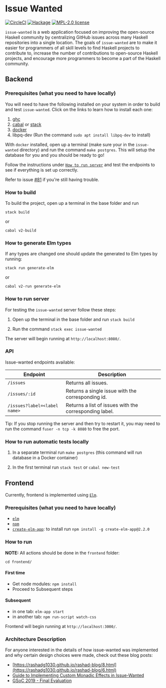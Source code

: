 # Issue Wanted

[![CircleCI](https://circleci.com/gh/kowainik/issue-wanted.svg?style=svg)](https://circleci.com/gh/kowainik/issue-wanted)
[![Hackage](https://img.shields.io/hackage/v/issue-wanted.svg?logo=haskell)](https://hackage.haskell.org/package/issue-wanted)
[![MPL-2.0 license](https://img.shields.io/badge/license-MPL--2.0-blue.svg)](https://github.com/kowainik/issue-wanted/blob/master/LICENSE)

`issue-wanted` is a web application focused on improving the open-source Haskell
community by centralizing GitHub issues across many Haskell repositories into a
single location. The goals of `issue-wanted` are to make it easier for
programmers of all skill levels to find Haskell projects to contribute to,
increase the number of contributions to open-source Haskell projects, and
encourage more programmers to become a part of the Haskell community.


## Backend

### Prerequisites (what you need to have locally)

You will need to have the following installed on your system in order to build and test `issue-wanted`. Click on the links to learn how to install each one:

1. [ghc](https://www.haskell.org/ghcup/)
2. [cabal](https://www.haskell.org/cabal/) or [stack](https://docs.haskellstack.org/en/stable/README/)
3. [docker](https://docs.docker.com/v17.12/install/)
4. libpq-dev (Run the command `sudo apt install libpq-dev` to install)

With `docker` installed, open up a terminal (make sure your in the `issue-wanted` directory) and run the command `make postgres`. This will setup the database for you and you should be ready to go!

Follow the instructions under [`How to run server`](https://github.com/kowainik/issue-wanted/tree/rashadg1030/81-Document-Postgres-setup#how-to-run-server) and test the endpoints to see if everything is set up correctly.

Refer to issue [#81](https://github.com/kowainik/issue-wanted/issues/81) if you're still having trouble.

### How to build

To build the project, open up a terminal in the base folder and run

```shell
stack build
```

or

```shell
cabal v2-build
```

### How to generate Elm types

If any types are changed one should update the generated to Elm types by running:

```shell
stack run generate-elm
```

or

```shell
cabal v2-run generate-elm
```

### How to run server

For testing the `issue-wanted` server follow these steps:

1. Open up the terminal in the base folder and run `stack build`

2. Run the command `stack exec issue-wanted`

The server will begin running at `http://localhost:8080/`.

### API

Issue-wanted endpoints available:

| Endpoint                     | Description |
|------------------------------|-------------|
| `/issues`                    | Returns all issues. |
| `/issues/:id`                | Returns a single issue with the corresponding id. |
| `/issues?label=<label name>` | Returns a list of issues with the corresponding label. |

Tip: If you stop running the server and then try to restart it, you may need to run the command `fuser -n tcp -k 8080` to free the port.

### How to run automatic tests locally

1. In a separate terminal run `make postgres` (this command will run database in a Docker container)

2. In the first terminal run `stack test` or `cabal new-test`

## Frontend

Currently, frontend is implemented using [`Elm`](https://elm-lang.org/).

### Prerequisites (what you need to have locally)

* [`elm`](https://elm-lang.org/)
* [`npm`](https://www.npmjs.com/)
* [`create-elm-app`](https://github.com/halfzebra/create-elm-app): to install run `npm install -g create-elm-app@2.2.0`

### How to run

**NOTE:** All actions should be done in the `frontend` folder:

```shell
cd frontend/
```

#### First time

* Get node modules: `npm install`
* Proceed to Subsequent steps

#### Subsequent

* in one tab: `elm-app start`
* in another tab: `npm run-script watch-css`

Frontend will begin running at `http://localhost:3000/`.

### Architecture Description

For anyone interested in the details of how issue-wanted was implemented and why certain design choices were made, check out these blog posts:

* [https://rashadg1030.github.io/rashad-blog/8.html](https://rashadg1030.github.io/rashad-blog/6.html)
* [Guide to Implementing Custom Monadic Effects in Issue-Wanted](https://rashadg1030.github.io/rashad-blog/7.html)
* [GSoC 2019 - Final Evaluation](https://rashadg1030.github.io/rashad-blog/8.html)


